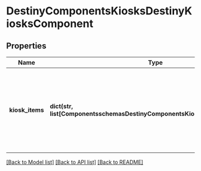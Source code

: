 # DestinyComponentsKiosksDestinyKiosksComponent

## Properties
Name | Type | Description | Notes
------------ | ------------- | ------------- | -------------
**kiosk_items** | **dict(str, list[ComponentsschemasDestinyComponentsKiosksDestinyKioskItem])** | A dictionary keyed by the Kiosk Vendor&#39;s hash identifier (use it to look up the DestinyVendorDefinitionfor the relevant kiosk vendor), and whose value is a list of all the items that the user can \&quot;see\&quot; inthe Kiosk, and any other interesting metadata. | [optional] 

[[Back to Model list]](../README.md#documentation-for-models) [[Back to API list]](../README.md#documentation-for-api-endpoints) [[Back to README]](../README.md)


